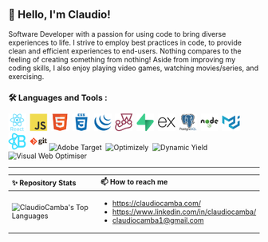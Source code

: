 ## 👋 Hello, I'm Claudio!  

Software Developer with a passion for using code to bring diverse experiences to life. I strive to employ best practices in code, to provide clean and efficient experiences to end-users. Nothing compares to the feeling of creating something from nothing! Aside from improving my coding skills, I also enjoy playing video games, watching movies/series, and exercising.

### :hammer_and_wrench: Languages and Tools :
<div>
  <img src="https://github.com/devicons/devicon/blob/master/icons/react/react-original-wordmark.svg" title="React" alt="React" width="35" height="35"/>&nbsp;
  <img src="https://github.com/devicons/devicon/blob/master/icons/javascript/javascript-original.svg" title="JavaScript" alt="JavaScript" width="35" height="35"/>&nbsp;
  <img src="https://github.com/devicons/devicon/blob/master/icons/html5/html5-original.svg" title="HTML5" alt="HTML" width="35" height="35"/>&nbsp;
  <img src="https://github.com/devicons/devicon/blob/master/icons/css3/css3-plain-wordmark.svg"  title="CSS3" alt="CSS" width="35" height="35"/>&nbsp;
  <img src="https://github.com/devicons/devicon/blob/master/icons/jquery/jquery-original.svg"  title="jQuery" alt="jQuery" width="35" height="35"/>&nbsp;
  <img src="https://github.com/devicons/devicon/blob/master/icons/jest/jest-plain.svg"  title="Jest" alt="Jest" width="35" height="35"/>&nbsp;
  <img src="https://github.com/devicons/devicon/blob/master/icons/supabase/supabase-original.svg" title="Supabase" alt="Supabase" width="35" height="35"/>&nbsp;
  <img src="https://github.com/devicons/devicon/blob/master/icons/express/express-original.svg" title="Express" alt="Express" width="35" height="35"/>&nbsp;
  <img src="https://github.com/devicons/devicon/blob/master/icons/postgresql/postgresql-original-wordmark.svg" title="PostgreSQL"  alt="PostgreSQL" width="35" height="35"/>&nbsp;
  <img src="https://github.com/devicons/devicon/blob/master/icons/nodejs/nodejs-original-wordmark.svg" title="NodeJS" alt="NodeJS" width="35" height="35"/>&nbsp;
  <img src="https://github.com/devicons/devicon/blob/master/icons/materialui/materialui-original.svg" title="Material UI" alt="Material UI" width="35" height="35"/>&nbsp;
  <img src="https://github.com/devicons/devicon/blob/master/icons/reactbootstrap/reactbootstrap-original.svg" title="React Bootstrap" alt="React Bootstrap" width="35" height="35"/>&nbsp;
  <img src="https://github.com/devicons/devicon/blob/master/icons/git/git-original-wordmark.svg" title="Git" **alt="Git" width="35" height="35"/>
  <img src="https://cdn.iconscout.com/icon/free/png-512/free-adobe-target-2521776-2132668.png" title="Adobe Target" alt="Adobe Target" width="35" height="35"/>&nbsp;
  <img src="https://upload.wikimedia.org/wikipedia/en/e/e9/Optimizely_Logo.png?20210407062545" title="Optimizely" alt="Optimizely" width="35" height="35"/>&nbsp;
  <img src="https://asset.brandfetch.io/idP4s0vsQ0/idhqQ7YpKs.svg" title="Dynamic Yield" alt="Dynamic Yield" width="35" height="35"/>&nbsp;
  <img src="https://static.wingify.com/gcp/images/vwo-logo-color.svg" title="Visual Web Optimiser" alt="Visual Web Optimiser" width="35" height="35"/>&nbsp;
</div>

---

| ✨ Repository Stats | 📫 How to reach me |
| :------------- | :------------- |
| ![ClaudioCamba's Top Languages](https://github-readme-stats.vercel.app/api/top-langs/?username=ClaudioCamba&theme=vision-friendly-dark&show_icons=true&hide_border=true&layout=compact)   | <ul><li>https://claudiocamba.com/</li><li>https://www.linkedin.com/in/claudiocamba/ </li><li>claudiocamba1@gmail.com</li></ul> |


<!--
**ClaudioCamba/ClaudioCamba** is a ✨ _special_ ✨ repository because its `README.md` (this file) appears on your GitHub profile.

Here are some ideas to get you started:

- 🔭 I’m currently working on ...
- 🌱 I’m currently learning ...
- 👯 I’m looking to collaborate on ...
- 🤔 I’m looking for help with ...
- 💬 Ask me about ...
- 📫 How to reach me: ...
- 😄 Pronouns: ...
- ⚡ Fun fact: ...
-->
